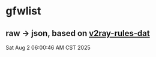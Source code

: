 # gfwlist
## raw -> json, based on [v2ray-rules-dat](https://github.com/Loyalsoldier/v2ray-rules-dat)
Sat Aug  2 06:00:46 AM CST 2025

